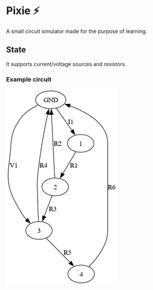 # Pixie ⚡

A small circuit simulator made for the purpose of learning.

## State

It supports current/voltage sources and resistors.

### Example circuit

![](resources/graph.png)

